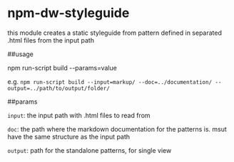# npm-dw-styleguide

this module creates a static styleguide from pattern defined in separated .html files from the input path

##usage
  
  npm run-script build --params=value
  
  e.g. `npm run-script build --input=markup/ --doc=../documentation/ --output=../path/to/output/folder/`

##params

  `input`: the input path with .html files to read from
  
  `doc`: the path where the markdown documentation for the patterns is. msut have the same structure as the input path
  
  `output`: path for the standalone patterns, for single view 
